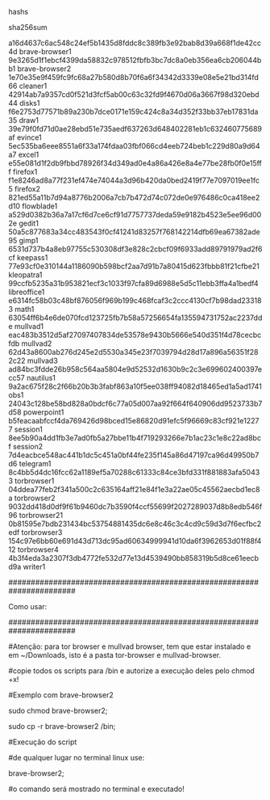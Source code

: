 hashs


sha256sum


a16d4637c6ac548c24ef5b1435d8fddc8c389fb3e92bab8d39a668f1de42cc4d  brave-browser1
9e3265d1f1ebcf4399da58832c978512fbfb3bc7dc8a0eb356ea6cb206044bb1  brave-browser2
1e70e35e9f459fc9fc68a27b580d8b70f6a6f34342d3339e08e5e21bd314fd66  cleaner1
42914ab7a9357cd0f521d3fcf5ab00c63c32fd9f4670d06a3667f98d320ebd44  disks1
f6e2753d77571b89a230b7dce0171e159c424c8a34d352f33bb37eb17831da35  draw1
39e79f0fd71d0ae28ebd51e735aedf637263d648402281eb1c632460775689af  evince1
5ec535ba6eee8551a6f33a174fdaa03fbf066cd4eeb724beb1c229d80a9d64a7  excel1
e55e081d1f2db9fbbd78926f34d349ad0e4a86a426e8a4e77be28fb0f0e15fff  firefox1
f1e8246ad8a77f231ef474e74044a3d96b420da0bed2419f77e7097019ee1fc5  firefox2
821ed55a11b7d94a8776b2006a7cb7b472d74c072de0e976486c0ca418ee2d10  flowblade1
a529d0382b36a7a17cf6d7ce6cf91d7757737deda59e9182b4523e5ee96d002e  gedit1
50a5c877683a34cc483543f0cf41241d83257f768142214dfb69ea67382ade95  gimp1
6531d737b4a8eb97755c530308df3e828c2cbcf09f6933add89791979ad2f6cf  keepass1
77e93cf0e310144a1186090b598bcf2aa7d91b7a80415d623fbbb81f21cfbe21  kleopatra1
99ccfb5235a31b953821ecf3c1033f97cfa89d6988e5d5c11ebb3ffa4a1bedf4  libreoffice1
e6314fc58b03c48bf876056f969b199c468fcaf3c2ccc4130cf7b98dad233183  math1
63054ff6b4e6de070fcd123725fb7b58a57256654fa135594731752ac2237dde  mullvad1
eac483b3512d5af27097407834de53578e9430b5666e540d351f4d78cecbcfdb  mullvad2
62d43a8600ab276d245e2d5530a345e23f7039794d28d17a896a56351f282c22  mullvad3
ad84bc3fdde26b958c564aa5804e9d52532d1630b9c2c3e699602400397ecc57  nautilus1
9a2ac675f28c2f66b20b3b3fabf863a10f5ee038ff94082d18465ed1a5ad1741  obs1
24043c128be58bd828a0bdcf6c77a05d007aa92f664f640906dd9523733b7d58  powerpoint1
b5feacaabfccf4da769426d98bced15e86820d91efc5f96669c83cf921e12277  session1
8ee5b90a4dd1fb3e7ad0fb5a27bbe11b4f719293266e7b1ac23c1e8c22ad8bcf  session2
7d4eacbce548ac441b1dc5c451a0bf44fe235f145a86d47197ca96d49950b7d6  telegram1
8c4bb5d4dc16fcc62a1189ef5a70288c61333c84ce3bfd331f881883afa50433  torbrowser1
04ddea77feb2f341a500c2c635164aff21e84f1e3a22ae05c45562aecbd1ec8a  torbrowser2
9032dd418d0df9f61b9460dc7b3590f4ccf55699f2027289037d8b8edb546f96  torbrowser21
0b81595e7bdb231434bc53754881435dc6e8c46c3c4cd9c59d3d7f6ecfbc2edf  torbrowser3
154c97e6bb60e691d43d713dc95ad60634999941d10da6f3962653d01f88f412  torbrowser4
4b3f4eda3a2307f3db4772fe532d77e13d4539490bb858319b5d8ce61eecbd9a  writer1


#######################################################################


Como usar:


#######################################################################

#Atenção: para tor browser e mullvad browser, tem que estar instalado e em ~/Downloads, isto é a pasta tor-browser e mullvad-browser.


#copie todos os scripts para /bin e autorize a execução deles pelo chmod +x!


#Exemplo com brave-browser2



sudo chmod brave-browser2;


sudo cp -r brave-browser2 /bin;



#Execução do script


#de qualquer lugar no terminal linux use:


brave-browser2;


#o comando será mostrado no terminal e executado!

